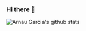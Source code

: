 ### Hi there 👋

![Arnau Garcia's github stats](https://github-readme-stats.vercel.app/api?username=arnaugarcia&count_private=true&hide=contribs&theme=radical)

<!--
**arnaugarcia/arnaugarcia** is a ✨ _special_ ✨ repository because its `README.md` (this file) appears on your GitHub profile.

Here are some ideas to get you started:

- 🔭 I’m currently working on ...
- 🌱 I’m currently learning ...
- 👯 I’m looking to collaborate on ...
- 🤔 I’m looking for help with ...
- 💬 Ask me about ...
- 📫 How to reach me: ...
- 😄 Pronouns: ...
- ⚡ Fun fact: ...
-->
